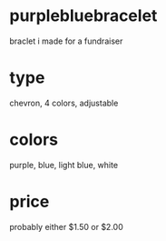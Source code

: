 # purplebluebracelet

braclet i made for a fundraiser


# type
chevron, 4 colors, adjustable

# colors
purple, blue, light blue, white

# price 
probably either $1.50 or $2.00
